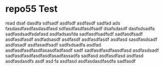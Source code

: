 # repo55 Test
read
dsaf dasdfa sdfsadf
asdfsdf
asdfasdf
sadfad
ads fasdasdfasdfasdasdfasd
sdfasdfasdfasdfsadf
dsafsdasdf
dasfsdsadfa
sadfasdsadfsdafasd
asdfadsasfda
sadfasdfsadfsdf
sadfasdfsadf
asdfasdfasdf
asdfadsasdf
asdfasdf
asdfasdfasdf
asdfasd
sasdfasdsadf
asdfasadf
asdfasadfsadf
sadfsdsadfa
asdfad
asdfasdfasdfasdfasasdfadfasdf
sadf
sadfasdfasdfaasdfasd
asdfasdsadf
sadfasdfasdfasdfasdfasadfassadfa
sadfasd
asdfasdfasd
asdfasd
asdfasdasdfs
asdf
asd
fa
asdfasd
asdfasdasdfasdfa
sadfasdf
